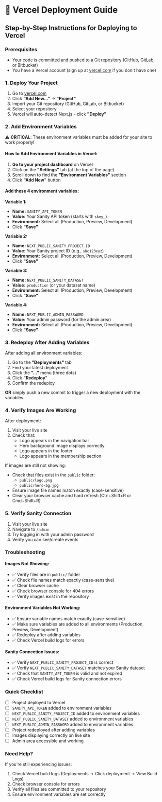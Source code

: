 # 🚀 Vercel Deployment Guide

## Step-by-Step Instructions for Deploying to Vercel

### Prerequisites
- Your code is committed and pushed to a Git repository (GitHub, GitLab, or Bitbucket)
- You have a Vercel account (sign up at [vercel.com](https://vercel.com) if you don't have one)

### 1. Deploy Your Project

1. Go to [vercel.com](https://vercel.com)
2. Click **"Add New..."** → **"Project"**
3. Import your Git repository (GitHub, GitLab, or Bitbucket)
4. Select your repository
5. Vercel will auto-detect Next.js - click **"Deploy"**

### 2. Add Environment Variables

⚠️ **CRITICAL**: These environment variables must be added for your site to work properly!

#### How to Add Environment Variables in Vercel:

1. **Go to your project dashboard** on Vercel
2. Click on the **"Settings"** tab (at the top of the page)
3. Scroll down to find the **"Environment Variables"** section
4. Click **"Add New"** button

#### Add these 4 environment variables:

**Variable 1:**
- **Name:** `SANITY_API_TOKEN`
- **Value:** Your Sanity API token (starts with `skey_`)
- **Environment:** Select all (Production, Preview, Development)
- Click **"Save"**

**Variable 2:**
- **Name:** `NEXT_PUBLIC_SANITY_PROJECT_ID`
- **Value:** Your Sanity project ID (e.g., `abc123xyz`)
- **Environment:** Select all (Production, Preview, Development)
- Click **"Save"**

**Variable 3:**
- **Name:** `NEXT_PUBLIC_SANITY_DATASET`
- **Value:** `production` (or your dataset name)
- **Environment:** Select all (Production, Preview, Development)
- Click **"Save"**

**Variable 4:**
- **Name:** `NEXT_PUBLIC_ADMIN_PASSWORD`
- **Value:** Your admin password (for the admin area)
- **Environment:** Select all (Production, Preview, Development)
- Click **"Save"**

### 3. Redeploy After Adding Variables

After adding all environment variables:

1. Go to the **"Deployments"** tab
2. Find your latest deployment
3. Click the **"..."** menu (three dots)
4. Click **"Redeploy"**
5. Confirm the redeploy

**OR** simply push a new commit to trigger a new deployment with the variables.

### 4. Verify Images Are Working

After deployment:

1. Visit your live site
2. Check that:
   - Logo appears in the navigation bar
   - Hero background image displays correctly
   - Logo appears in the footer
   - Logo appears in the membership section

If images are still not showing:
- Check that files exist in the `public` folder:
  - `public/logo.png`
  - `public/hero-bg.jpg`
- Ensure image file names match exactly (case-sensitive)
- Clear your browser cache and hard refresh (Ctrl+Shift+R or Cmd+Shift+R)

### 5. Verify Sanity Connection

1. Visit your live site
2. Navigate to `/admin` 
3. Try logging in with your admin password
4. Verify you can see/create events

### Troubleshooting

#### Images Not Showing:
- ✅ Verify files are in `public/` folder
- ✅ Check file names match exactly (case-sensitive)
- ✅ Clear browser cache
- ✅ Check browser console for 404 errors
- ✅ Verify images exist in the repository

#### Environment Variables Not Working:
- ✅ Ensure variable names match exactly (case-sensitive)
- ✅ Make sure variables are added to all environments (Production, Preview, Development)
- ✅ Redeploy after adding variables
- ✅ Check Vercel build logs for errors

#### Sanity Connection Issues:
- ✅ Verify `NEXT_PUBLIC_SANITY_PROJECT_ID` is correct
- ✅ Verify `NEXT_PUBLIC_SANITY_DATASET` matches your Sanity dataset
- ✅ Check that `SANITY_API_TOKEN` is valid and not expired
- ✅ Check Vercel build logs for Sanity connection errors

### Quick Checklist

- [ ] Project deployed to Vercel
- [ ] `SANITY_API_TOKEN` added to environment variables
- [ ] `NEXT_PUBLIC_SANITY_PROJECT_ID` added to environment variables
- [ ] `NEXT_PUBLIC_SANITY_DATASET` added to environment variables
- [ ] `NEXT_PUBLIC_ADMIN_PASSWORD` added to environment variables
- [ ] Project redeployed after adding variables
- [ ] Images displaying correctly on live site
- [ ] Admin area accessible and working

### Need Help?

If you're still experiencing issues:
1. Check Vercel build logs (Deployments → Click deployment → View Build Logs)
2. Check browser console for errors
3. Verify all files are committed to your repository
4. Ensure environment variables are set correctly

